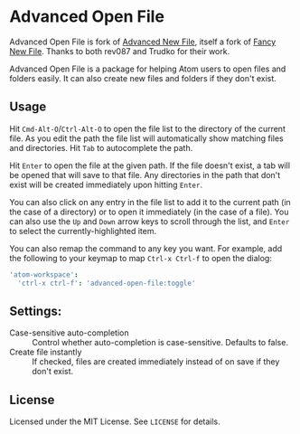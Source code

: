 # Advanced Open File

Advanced Open File is fork of
[Advanced New File](https://github.com/Trudko/advanced-new-file), itself a fork
of [Fancy New File](https://github.com/rev087/fancy-new-file). Thanks to both
rev087 and Trudko for their work.

Advanced Open File is a package for helping Atom users to open files and folders
easily. It can also create new files and folders if they don't exist.

## Usage

Hit `Cmd-Alt-O`/`Ctrl-Alt-O` to open the file list to the directory of the
current file. As you edit the path the file list will automatically show
matching files and directories. Hit `Tab` to autocomplete the path.

Hit `Enter` to open the file at the given path. If the file doesn't exist, a tab
will be opened that will save to that file. Any directories in the path that
don't exist will be created immediately upon hitting `Enter`.

You can also click on any entry in the file list to add it to the current path
(in the case of a directory) or to open it immediately (in the case of a file).
You can also use the `Up` and `Down` arrow keys to scroll through the list, and
`Enter` to select the currently-highlighted item.

You can also remap the command to any key you want. For example, add the
following to your keymap to map `Ctrl-x Ctrl-f` to open the dialog:

```cson
'atom-workspace':
  'ctrl-x ctrl-f': 'advanced-open-file:toggle'
```

## Settings:

<dl>
  <dt>Case-sensitive auto-completion</dt>
  <dd>Control whether auto-completion is case-sensitive. Defaults to false.</dd>

  <dt>Create file instantly</dt>
  <dd>
    If checked, files are created immediately instead of on save if they don't
    exist.
  </dd>
</dl>

## License

Licensed under the MIT License. See `LICENSE` for details.
